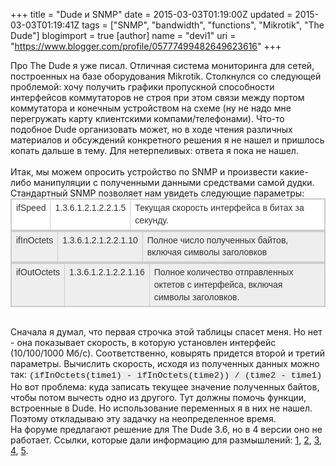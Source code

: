 +++
title = "Dude и SNMP"
date = 2015-03-03T01:19:00Z
updated = 2015-03-03T01:19:41Z
tags = ["SNMP", "bandwidth", "functions", "Mikrotik", "The Dude"]
blogimport = true 
[author]
	name = "devi1"
	uri = "https://www.blogger.com/profile/05777499482649623616"
+++

Про The Dude я уже писал. Отличная система мониторинга для сетей, построенных на базе оборудования Mikrotik. Столкнулся со следующей проблемой: хочу получить графики пропускной способности интерфейсов коммутаторов не строя при этом связи между портом коммутатора и конечным устройством на схеме (ну не надо мне перегружать карту клиентскими компами/телефонами). Что-то подобное Dude организовать может, но в ходе чтения различных материалов и обсуждений конкретного решения я не нашел и пришлось копать дальше в тему. Для нетерпеливых: ответа я пока не нашел.<br /><br /><a name='more'></a>Итак, мы можем опросить устройство по SNMP и произвести какие-либо манипуляции с полученными данными средствами самой дудки. Стандартный SNMP позволяет нам увидеть следующие параметры:<br /><table class="inline" style="background-color: white; border-collapse: collapse; border-spacing: 0px; border: 1px solid rgb(204, 204, 204); color: #333333; empty-cells: show; font-family: Arial, sans-serif; font-size: 14px; line-height: 19.6000003814697px; margin: 0px; min-width: 50%; padding: 0px;"><tbody><tr class="row5"><td class="col0 leftalign" style="border: 1px solid rgb(204, 204, 204); margin: 0px; padding: 0.3em 0.5em; vertical-align: top;">ifSpeed</td><td class="col1" style="border: 1px solid rgb(204, 204, 204); margin: 0px; padding: 0.3em 0.5em; vertical-align: top;">1.3.6.1.2.1.2.2.1.5</td><td class="col2 leftalign" style="border: 1px solid rgb(204, 204, 204); margin: 0px; padding: 0.3em 0.5em; vertical-align: top;">Текущая скорость интерфейса в битах за секунду.</td></tr></tbody></table><table class="inline" style="background-color: white; border-collapse: collapse; border-spacing: 0px; border: 1px solid rgb(204, 204, 204); color: #333333; empty-cells: show; font-family: Arial, sans-serif; font-size: 14px; line-height: 19.6000003814697px; margin: 0px; min-width: 50%; padding: 0px;"><tbody><tr class="row9"><td class="col0 leftalign" style="background-color: #eeeeee; border: 1px solid rgb(204, 204, 204); margin: 0px; padding: 0.3em 0.5em; vertical-align: top;">ifInOctets</td><td class="col1 leftalign" style="background-color: #eeeeee; border: 1px solid rgb(204, 204, 204); margin: 0px; padding: 0.3em 0.5em; vertical-align: top;">1.3.6.1.2.1.2.2.1.10</td><td class="col2 leftalign" style="background-color: #eeeeee; border: 1px solid rgb(204, 204, 204); margin: 0px; padding: 0.3em 0.5em; vertical-align: top;">Полное число полученных байтов, включая символы заголовков</td></tr></tbody></table><table class="inline" style="background-color: white; border-collapse: collapse; border-spacing: 0px; border: 1px solid rgb(204, 204, 204); color: #333333; empty-cells: show; font-family: Arial, sans-serif; font-size: 14px; line-height: 19.6000003814697px; margin: 0px; min-width: 50%; padding: 0px;"><tbody><tr class="row15"><td class="col0 leftalign" style="background-color: #eeeeee; border: 1px solid rgb(204, 204, 204); margin: 0px; padding: 0.3em 0.5em; vertical-align: top;">ifOutOctets</td><td class="col1 leftalign" style="background-color: #eeeeee; border: 1px solid rgb(204, 204, 204); margin: 0px; padding: 0.3em 0.5em; vertical-align: top;">1.3.6.1.2.1.2.2.1.16</td><td class="col2 leftalign" style="background-color: #eeeeee; border: 1px solid rgb(204, 204, 204); margin: 0px; padding: 0.3em 0.5em; vertical-align: top;">Полное количество отправленных октетов с интерфейса, включая символы заголовков.</td></tr></tbody></table><br /><div>Сначала я думал, что первая строчка этой таблицы спасет меня. Но нет - она показывает скорость, в которую установлен интерфейс (10/100/1000 Мб/с). Соответственно, ковырять придется второй и третий параметры. Вычислить скорость, исходя из полученных данных можно так:&nbsp;<span style="background-color: #eeeeee; font-family: Consolas, Menlo, Monaco, 'Lucida Console', 'Liberation Mono', 'DejaVu Sans Mono', 'Bitstream Vera Sans Mono', 'Courier New', monospace, serif; font-size: 13.6960000991821px; line-height: 17.8048000335693px; white-space: inherit;">(ifInOctets(time1) - ifInOctets(time2)) / (time2 - time1)</span></div><div>Но вот проблема: куда записать текущее значение полученных байтов, чтобы потом вычесть одно из другого. Тут должны помочь функции, встроенные в Dude. Но использование переменных я в них не нашел. Поэтому откладываю эту задачку на неопределенное время.&nbsp;</div><div>На форуме предлагают решение для The Dude 3.6, но в 4 версии оно не работает. Ссылки, которые дали информацию для размышлений: <a href="http://serverfault.com/questions/535875/how-to-monitor-per-port-bandwidth-using-snmp">1</a>, <a href="http://wiki.mikrotik.com/wiki/Getting_started_with_Functions_and_probes">2</a>, <a href="http://forum.nag.ru/forum/index.php?showtopic=81697">3</a>, <a href="https://www.zabbix.com/documentation/1.8/ru/manual/advanced_snmp">4</a>, <a href="http://forum.mikrotik.com/viewtopic.php?f=8&amp;t=43396">5</a>.&nbsp;</div>
